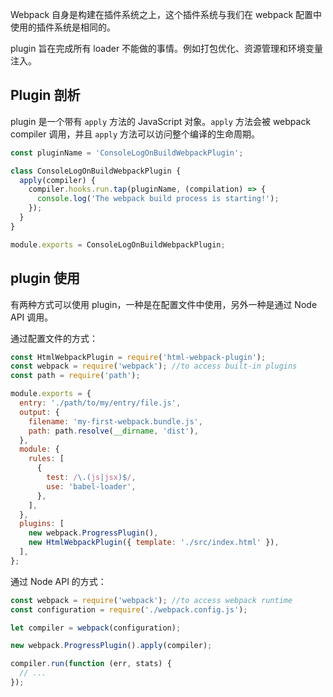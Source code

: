 Webpack 自身是构建在插件系统之上，这个插件系统与我们在 webpack 配置中使用的插件系统是相同的。

plugin 旨在完成所有 loader 不能做的事情。例如打包优化、资源管理和环境变量注入。

## Plugin 剖析

plugin 是一个带有 `apply` 方法的 JavaScript 对象。`apply` 方法会被 webpack compiler 调用，并且 `apply` 方法可以访问整个编译的生命周期。

```javascript
const pluginName = 'ConsoleLogOnBuildWebpackPlugin';

class ConsoleLogOnBuildWebpackPlugin {
  apply(compiler) {
    compiler.hooks.run.tap(pluginName, (compilation) => {
      console.log('The webpack build process is starting!');
    });
  }
}

module.exports = ConsoleLogOnBuildWebpackPlugin;
```

## plugin 使用

有两种方式可以使用 plugin，一种是在配置文件中使用，另外一种是通过 Node API 调用。

通过配置文件的方式：

```javascript
const HtmlWebpackPlugin = require('html-webpack-plugin');
const webpack = require('webpack'); //to access built-in plugins
const path = require('path');

module.exports = {
  entry: './path/to/my/entry/file.js',
  output: {
    filename: 'my-first-webpack.bundle.js',
    path: path.resolve(__dirname, 'dist'),
  },
  module: {
    rules: [
      {
        test: /\.(js|jsx)$/,
        use: 'babel-loader',
      },
    ],
  },
  plugins: [
    new webpack.ProgressPlugin(),
    new HtmlWebpackPlugin({ template: './src/index.html' }),
  ],
};
```

通过 Node API 的方式：

```javascript
const webpack = require('webpack'); //to access webpack runtime
const configuration = require('./webpack.config.js');

let compiler = webpack(configuration);

new webpack.ProgressPlugin().apply(compiler);

compiler.run(function (err, stats) {
  // ...
});
```
